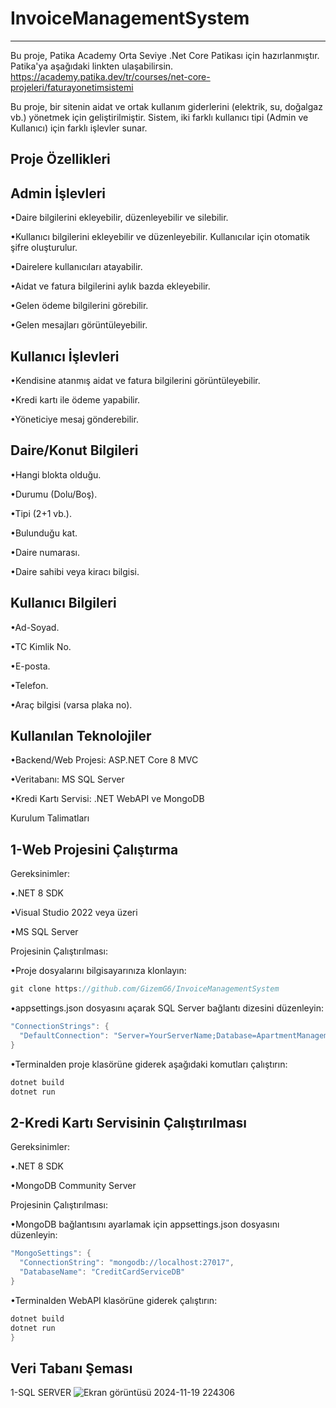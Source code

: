 # InvoiceManagementSystem
-------------------------
Bu proje, Patika Academy Orta Seviye .Net Core Patikası için hazırlanmıştır. Patika'ya aşağıdaki linkten ulaşabilirsin.
https://academy.patika.dev/tr/courses/net-core-projeleri/faturayonetimsistemi

Bu proje, bir sitenin aidat ve ortak kullanım giderlerini (elektrik, su, doğalgaz vb.) yönetmek için geliştirilmiştir. Sistem, iki farklı kullanıcı tipi (Admin ve Kullanıcı) için farklı işlevler sunar.

Proje Özellikleri
-------------------------
Admin İşlevleri
-------------------------

•Daire bilgilerini ekleyebilir, düzenleyebilir ve silebilir.

•Kullanıcı bilgilerini ekleyebilir ve düzenleyebilir. Kullanıcılar için otomatik şifre oluşturulur.

•Dairelere kullanıcıları atayabilir.

•Aidat ve fatura bilgilerini aylık bazda ekleyebilir.

•Gelen ödeme bilgilerini görebilir.

•Gelen mesajları görüntüleyebilir.

Kullanıcı İşlevleri
-------------------------

•Kendisine atanmış aidat ve fatura bilgilerini görüntüleyebilir.

•Kredi kartı ile ödeme yapabilir.

•Yöneticiye mesaj gönderebilir.

Daire/Konut Bilgileri
-------------------------

•Hangi blokta olduğu.

•Durumu (Dolu/Boş).

•Tipi (2+1 vb.).

•Bulunduğu kat.

•Daire numarası.

•Daire sahibi veya kiracı bilgisi.

Kullanıcı Bilgileri
-------------------------

•Ad-Soyad.

•TC Kimlik No.

•E-posta.

•Telefon.

•Araç bilgisi (varsa plaka no).

Kullanılan Teknolojiler
-------------------------
•Backend/Web Projesi: ASP.NET Core 8 MVC

•Veritabanı: MS SQL Server

•Kredi Kartı Servisi: .NET WebAPI ve MongoDB

Kurulum Talimatları

1-Web Projesini Çalıştırma
-------------------------

Gereksinimler:

•.NET 8 SDK

•Visual Studio 2022 veya üzeri

•MS SQL Server

Projesinin Çalıştırılması:

•Proje dosyalarını bilgisayarınıza klonlayın:

```csharp
git clone https://github.com/GizemG6/InvoiceManagementSystem
```
•appsettings.json dosyasını açarak SQL Server bağlantı dizesini düzenleyin:

```csharp
"ConnectionStrings": {
  "DefaultConnection": "Server=YourServerName;Database=ApartmentManagementDB;Trusted_Connection=True;"
}
```
•Terminalden proje klasörüne giderek aşağıdaki komutları çalıştırın:

```csharp
dotnet build
dotnet run
```
2-Kredi Kartı Servisinin Çalıştırılması
-------------------------

Gereksinimler:

•.NET 8 SDK

•MongoDB Community Server

Projesinin Çalıştırılması:

•MongoDB bağlantısını ayarlamak için appsettings.json dosyasını düzenleyin:

```csharp
"MongoSettings": {
  "ConnectionString": "mongodb://localhost:27017",
  "DatabaseName": "CreditCardServiceDB"
}
```
•Terminalden WebAPI klasörüne giderek çalıştırın:

```csharp
dotnet build
dotnet run
}
```
Veri Tabanı Şeması
-------------------------
1-SQL SERVER
![Ekran görüntüsü 2024-11-19 224306](https://github.com/user-attachments/assets/a3184e7d-2798-4001-8135-0ce2ef76bf37)

